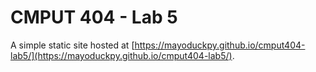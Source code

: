 # CMPUT 404 - Lab 5

A simple static site hosted at
[https://mayoduckpy.github.io/cmput404-lab5/](https://mayoduckpy.github.io/cmput404-lab5/).
